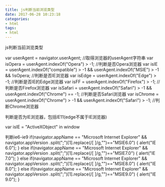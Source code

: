 ```yaml
---
title: js判断当前浏览类型
date: 2017-06-28 10:23:18
categories:
- html
tags:
- html
---
```


js判断当前浏览类型

<!-- more -->

var userAgent = navigator.userAgent; //取得浏览器的userAgent字符串
var isOpera = userAgent.indexOf("Opera") > -1; //判断是否Opera浏览器
var isIE = userAgent.indexOf("compatible") > -1 && userAgent.indexOf("MSIE") > -1 && !isOpera; //判断是否IE浏览器
var isEdge = userAgent.indexOf("Edge") > -1; //判断是否IE的Edge浏览器
var isFF = userAgent.indexOf("Firefox") > -1; //判断是否Firefox浏览器
var isSafari = userAgent.indexOf("Safari") > -1 && userAgent.indexOf("Chrome") == -1; //判断是否Safari浏览器
var isChrome = userAgent.indexOf("Chrome") > -1 && userAgent.indexOf("Safari") > -1; //判断Chrome浏览器



判断是否为IE浏览器，包括IE11(edge不属于IE浏览器)

var isIE = "ActiveXObject" in window


判断ie6-ie9
if(navigator.appName == "Microsoft Internet Explorer" && navigator.appVersion .split(";")[1].replace(/[ ]/g,"")=="MSIE6.0")
{
alert("IE 6.0");
}
else if(navigator.appName == "Microsoft Internet Explorer" && navigator.appVersion .split(";")[1].replace(/[ ]/g,"")=="MSIE7.0")
{
alert("IE 7.0");
}
else if(navigator.appName == "Microsoft Internet Explorer" && navigator.appVersion .split(";")[1].replace(/[ ]/g,"")=="MSIE8.0")
{
alert("IE 8.0");
}
else if(navigator.appName == "Microsoft Internet Explorer" && navigator.appVersion .split(";")[1].replace(/[ ]/g,"")=="MSIE9.0")
{
alert("IE 9.0");
}